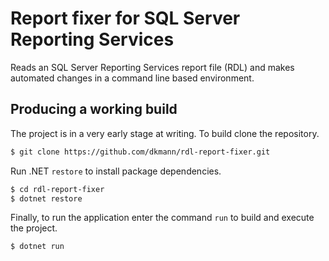 # Report fixer for SQL Server Reporting Services

Reads an SQL Server Reporting Services report file (RDL) and makes automated changes in a command line based environment.

## Producing a working build

The project is in a very early stage at writing. To build clone the repository.

```bash
$ git clone https://github.com/dkmann/rdl-report-fixer.git
```

Run .NET `restore` to install package dependencies.

```bash
$ cd rdl-report-fixer
$ dotnet restore
```

Finally, to run the application enter the command `run` to build and execute the project.

```bash
$ dotnet run
```
